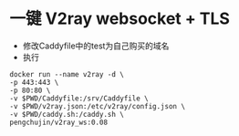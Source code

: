 # 一键 V2ray websocket + TLS

- 修改Caddyfile中的test为自己购买的域名
- 执行
```
docker run --name v2ray -d \
-p 443:443 \
-p 80:80 \
-v $PWD/Caddyfile:/srv/Caddyfile \
-v $PWD/v2ray.json:/etc/v2ray/config.json \
-v $PWD/caddy.sh:/caddy.sh \
pengchujin/v2ray_ws:0.08  
```




